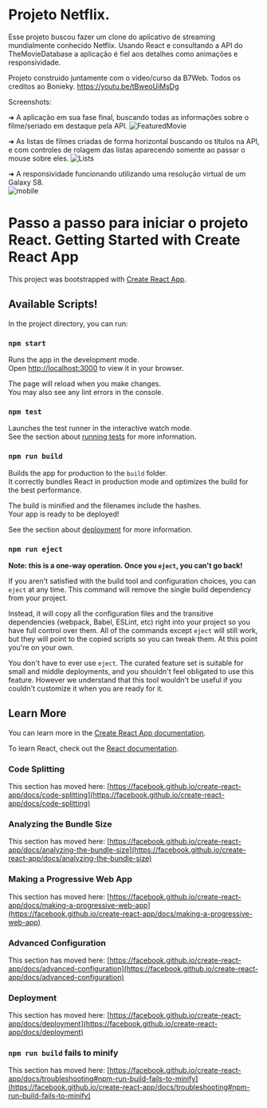 # Projeto Netflix. 
Esse projeto buscou fazer um clone do aplicativo de streaming mundialmente conhecido Netflix. Usando React e consultando a API do TheMovieDatabase a aplicação é fiel aos detalhes como animações e responsividade. 

Projeto construido juntamente com o video/curso da B7Web. Todos os creditos ao Bonieky. https://youtu.be/tBweoUiMsDg

Screenshots:

➜ A aplicação em sua fase final, buscando todas as informações sobre o filme/seriado em destaque pela API.
![FeaturedMovie](https://user-images.githubusercontent.com/36114140/156033348-96e14360-7a6e-47fe-8b8a-e735851f1c20.png)

➜ As listas de filmes criadas de forma horizontal buscando os titulos na API, e com controles de rolagem das listas aparecendo somente ao passar o mouse sobre eles. 
![Lists](https://user-images.githubusercontent.com/36114140/156033392-8b0945a1-7c69-4abc-b93d-94cb3b1ff0bb.png)

➜ A responsividade funcionando utilizando uma resolução virtual de um Galaxy S8.  
![mobile](https://user-images.githubusercontent.com/36114140/156033402-95195b45-8f5e-40f3-9eff-7a34b9a57618.png)


# Passo a passo para iniciar o projeto React. Getting Started with Create React App

This project was bootstrapped with [Create React App](https://github.com/facebook/create-react-app).

## Available Scripts!


In the project directory, you can run:

### `npm start`

Runs the app in the development mode.\
Open [http://localhost:3000](http://localhost:3000) to view it in your browser.

The page will reload when you make changes.\
You may also see any lint errors in the console.

### `npm test`

Launches the test runner in the interactive watch mode.\
See the section about [running tests](https://facebook.github.io/create-react-app/docs/running-tests) for more information.

### `npm run build`

Builds the app for production to the `build` folder.\
It correctly bundles React in production mode and optimizes the build for the best performance.

The build is minified and the filenames include the hashes.\
Your app is ready to be deployed!

See the section about [deployment](https://facebook.github.io/create-react-app/docs/deployment) for more information.

### `npm run eject`

**Note: this is a one-way operation. Once you `eject`, you can't go back!**

If you aren't satisfied with the build tool and configuration choices, you can `eject` at any time. This command will remove the single build dependency from your project.

Instead, it will copy all the configuration files and the transitive dependencies (webpack, Babel, ESLint, etc) right into your project so you have full control over them. All of the commands except `eject` will still work, but they will point to the copied scripts so you can tweak them. At this point you're on your own.

You don't have to ever use `eject`. The curated feature set is suitable for small and middle deployments, and you shouldn't feel obligated to use this feature. However we understand that this tool wouldn't be useful if you couldn't customize it when you are ready for it.

## Learn More

You can learn more in the [Create React App documentation](https://facebook.github.io/create-react-app/docs/getting-started).

To learn React, check out the [React documentation](https://reactjs.org/).

### Code Splitting

This section has moved here: [https://facebook.github.io/create-react-app/docs/code-splitting](https://facebook.github.io/create-react-app/docs/code-splitting)

### Analyzing the Bundle Size

This section has moved here: [https://facebook.github.io/create-react-app/docs/analyzing-the-bundle-size](https://facebook.github.io/create-react-app/docs/analyzing-the-bundle-size)

### Making a Progressive Web App

This section has moved here: [https://facebook.github.io/create-react-app/docs/making-a-progressive-web-app](https://facebook.github.io/create-react-app/docs/making-a-progressive-web-app)

### Advanced Configuration

This section has moved here: [https://facebook.github.io/create-react-app/docs/advanced-configuration](https://facebook.github.io/create-react-app/docs/advanced-configuration)

### Deployment

This section has moved here: [https://facebook.github.io/create-react-app/docs/deployment](https://facebook.github.io/create-react-app/docs/deployment)

### `npm run build` fails to minify

This section has moved here: [https://facebook.github.io/create-react-app/docs/troubleshooting#npm-run-build-fails-to-minify](https://facebook.github.io/create-react-app/docs/troubleshooting#npm-run-build-fails-to-minify)
